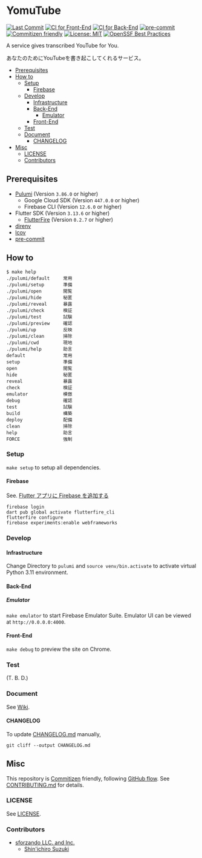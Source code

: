 # YomuTube

[![Last Commit](https://img.shields.io/github/last-commit/shin-sforzando/yomutube)](https://github.com/shin-sforzando/yomutube/graphs/commit-activity)
[![CI for Front-End](https://github.com/shin-sforzando/yomutube/actions/workflows/ci-front.yml/badge.svg)](https://github.com/shin-sforzando/yomutube/actions/workflows/ci-front.yml)
[![CI for Back-End](https://github.com/shin-sforzando/yomutube/actions/workflows/ci-back.yml/badge.svg)](https://github.com/shin-sforzando/yomutube/actions/workflows/ci-back.yml)
[![pre-commit](https://img.shields.io/badge/pre--commit-enabled-brightgreen?logo=pre-commit)](https://github.com/pre-commit/pre-commit)
[![Commitizen friendly](https://img.shields.io/badge/commitizen-friendly-brightgreen.svg)](http://commitizen.github.io/cz-cli/)
[![License: MIT](https://img.shields.io/badge/License-MIT-blue.svg)](https://opensource.org/licenses/MIT)
[![OpenSSF Best Practices](https://www.bestpractices.dev/projects/7773/badge)](https://www.bestpractices.dev/projects/7773)

A service gives transcribed YouTube for You.

あなたのためにYouTubeを書き起こしてくれるサービス。

- [Prerequisites](#prerequisites)
- [How to](#how-to)
  - [Setup](#setup)
    - [Firebase](#firebase)
  - [Develop](#develop)
    - [Infrastructure](#infrastructure)
    - [Back-End](#back-end)
      - [Emulator](#emulator)
    - [Front-End](#front-end)
  - [Test](#test)
  - [Document](#document)
    - [CHANGELOG](#changelog)
- [Misc](#misc)
  - [LICENSE](#license)
  - [Contributors](#contributors)

## Prerequisites

- [Pulumi](https://www.pulumi.com) (Version `3.86.0` or higher)
  - Google Cloud SDK (Version `447.0.0` or higher)
  - Firebase CLI (Version `12.6.0` or higher)
- Flutter SDK (Version `3.13.6` or higher)
  - [FlutterFire](https://firebase.flutter.dev) (Version `0.2.7` or higher)
- [direnv](https://direnv.net)
- [lcov](https://github.com/linux-test-project/lcov)
- [pre-commit](https://pre-commit.com)

## How to

```shell
$ make help
./pulumi/default     常用
./pulumi/setup       準備
./pulumi/open        閲覧
./pulumi/hide        秘匿
./pulumi/reveal      暴露
./pulumi/check       検証
./pulumi/test        試験
./pulumi/preview     確認
./pulumi/up          反映
./pulumi/clean       掃除
./pulumi/cwd         現地
./pulumi/help        助言
default              常用
setup                準備
open                 閲覧
hide                 秘匿
reveal               暴露
check                検証
emulator             模倣
debug                確認
test                 試験
build                構築
deploy               配備
clean                掃除
help                 助言
FORCE                強制
```

### Setup

`make setup` to setup all dependencies.

#### Firebase

See. [Flutter アプリに Firebase を追加する](https://firebase.google.com/docs/flutter/setup?hl=ja&platform=web#prerequisites)

```shell
firebase login
dart pub global activate flutterfire_cli
flutterfire configure
firebase experiments:enable webframeworks
```

### Develop

#### Infrastructure

Change Directory to `pulumi` and `source venv/bin.activate` to activate virtual Python 3.11 environment.

#### Back-End

##### Emulator

`make emulator` to start Firebase Emulator Suite.
Emulator UI can be viewed at `http://0.0.0.0:4000`.

#### Front-End

`make debug` to preview the site on Chrome.

### Test

(T. B. D.)

### Document

See [Wiki](https://github.com/shin-sforzando/yomutube/wiki).

#### CHANGELOG

To update [CHANGELOG.md](./CHANGELOG.md) manually,

```shell
git cliff --output CHANGELOG.md
```

## Misc

This repository is [Commitizen](https://commitizen.github.io/cz-cli/) friendly, following [GitHub flow](https://docs.github.com/en/get-started/quickstart/github-flow).
See [CONTRIBUTING.md](./CONTRIBUTING.md) for details.

### LICENSE

See [LICENSE](./LICENSE).

### Contributors

- [sforzando LLC. and Inc.](https://sforzando.co.jp/)
  - [Shin'ichiro Suzuki](https://github.com/shin-sforzando)
